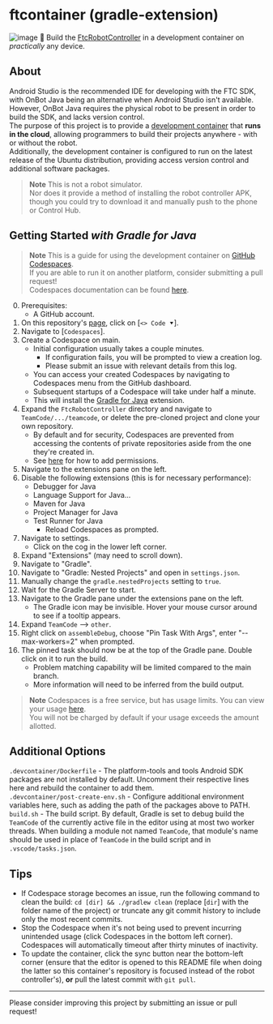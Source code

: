 # ftcontainer (gradle-extension)
![image](https://user-images.githubusercontent.com/92550885/232341709-e8e35d97-c334-4ab5-a9e5-e60363a2a2d7.png)
🔨 Build the [FtcRobotController](https://github.com/FIRST-Tech-Challenge/FtcRobotController) in a development container on *practically* any device.

## About
Android Studio is the recommended IDE for developing with the FTC SDK, with OnBot Java being an alternative when Android Studio isn't available.  
However, OnBot Java requires the physical robot to be present in order to build the SDK, and lacks version control.  
The purpose of this project is to provide a [development container](https://docs.github.com/en/codespaces/setting-up-your-project-for-codespaces/adding-a-dev-container-configuration/introduction-to-dev-containers) that **runs in the cloud**, allowing programmers to build their projects anywhere - with or without the robot.  
Additionally, the development container is configured to run on the latest release of the Ubuntu distribution, providing access version control and additional software packages.  
> **Note**
> This is not a robot simulator.  
> Nor does it provide a method of installing the robot controller APK, though you could try to download it and manually push to the phone or Control Hub.

## Getting Started ***with Gradle for Java***
> **Note**
> This is a guide for using the development container on [GitHub Codespaces](https://github.com/features/codespaces).  
> If you are able to run it on another platform, consider submitting a pull request!  
> Codespaces documentation can be found [here](https://docs.github.com/en/codespaces).
0. Prerequisites:
    - A GitHub account.
1. On this repository's [page](https://github.com/8696-Trobotix/ftcontainer), click on [`<> Code ⯆`].
2. Navigate to [`Codespaces`].
3. Create a Codespace on main.
    - Initial configuration usually takes a couple minutes.
        - If configuration fails, you will be prompted to view a creation log.
        - Please submit an issue with relevant details from this log.
    - You can access your created Codespaces by navigating to Codespaces menu from the GitHub dashboard.
    - Subsequent startups of a Codespace will take under half a minute.
    - This will install the [Gradle for Java](https://github.com/microsoft/vscode-gradle) extension.
4. Expand the `FtcRobotController` directory and navigate to `TeamCode/.../teamcode`, or delete the pre-cloned project and clone your own repository.
    - By default and for security, Codespaces are prevented from accessing the contents of private repositories aside from the one they're created in.
    - See [here](https://docs.github.com/en/codespaces/managing-your-codespaces/managing-repository-access-for-your-codespaces) for how to add permissions.
5. Navigate to the extensions pane on the left.
6. Disable the following extensions (this is for necessary performance):
    - Debugger for Java
    - Language Support for Java...
    - Maven for Java
    - Project Manager for Java
    - Test Runner for Java
        - Reload Codespaces as prompted.
7. Navigate to settings.
    - Click on the cog in the lower left corner.
8. Expand "Extensions" (may need to scroll down).
9. Navigate to "Gradle".
10. Navigate to "Gradle: Nested Projects" and open in `settings.json`.
11. Manually change the `gradle.nestedProjects` setting to `true`.
12. Wait for the Gradle Server to start.
13. Navigate to the Gradle pane under the extensions pane on the left.
    - The Gradle icon may be invisible. Hover your mouse cursor around to see if a tooltip appears.
14. Expand `TeamCode` --> `other`.
15. Right click on `assembleDebug`, choose "Pin Task With Args", enter "--max-workers=2" when prompted.
16. The pinned task should now be at the top of the Gradle pane. Double click on it to run the build.
    - Problem matching capability will be limited compared to the main branch.
    - More information will need to be inferred from the build output.
> **Note**
> Codespaces is a free service, but has usage limits. You can view your usage [here](https://github.com/settings/billing).  
> You will not be charged by default if your usage exceeds the amount allotted.

## Additional Options
`.devcontainer/Dockerfile` - The platform-tools and tools Android SDK packages are not installed by default. Uncomment their respective lines here and rebuild the container to add them.  
`.devcontainer/post-create-env.sh` - Configure additional environment variables here, such as adding the path of the packages above to PATH.  
`build.sh` - The build script. By default, Gradle is set to debug build the `TeamCode` of the currently active file in the editor using at most two worker threads. When building a module not named `TeamCode`, that module's name should be used in place of `TeamCode` in the build script and in `.vscode/tasks.json`.

## Tips
- If Codespace storage becomes an issue, run the following command to clean the build: `cd [dir] && ./gradlew clean` (replace [`dir`] with the folder name of the project) or truncate any git commit history to include only the most recent commits.
- Stop the Codespace when it's not being used to prevent incurring unintended usage (click Codespaces in the bottom left corner). Codespaces will automatically timeout after thirty minutes of inactivity.
- To update the container, click the sync button near the bottom-left corner (ensure that the editor is opened to this README file when doing the latter so this container's repository is focused instead of the robot controller's), **or** pull the latest commit with `git pull`.

___

Please consider improving this project by submitting an issue or pull request!
